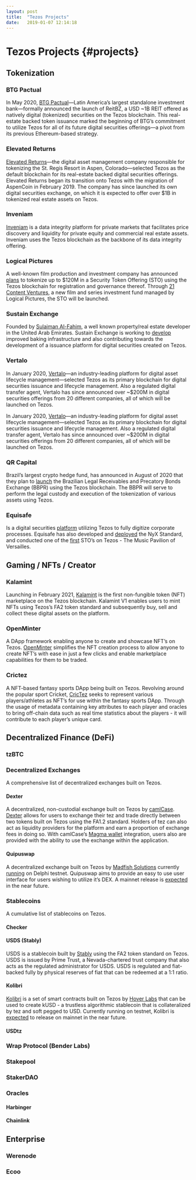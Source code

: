 ```yaml
---
layout: post
title:  "Tezos Projects"
date:   2019-01-07 12:14:18
---
```

# Tezos Projects {#projects}

## Tokenization

### BTG Pactual
In May 2020, [BTG Pactual](https://www.btgpactual.com/)—Latin America’s largest standalone investment bank—formally announced the launch of ReitBZ, a USD ~1B REIT offered as natively digital (tokenized) securities on the Tezos blockchain. This real-estate backed token issuance marked the beginning of BTG’s commitment to utilize Tezos for all of its future digital securities offerings—a pivot from its previous Ethereum-based strategy.

### Elevated Returns
[Elevated Returns](https://www.elevatedreturns.com/)—the digital asset management company responsible for tokenizing the St. Regis Resort in Aspen, Colorado—selected Tezos as the default blockchain for its real-estate backed digital securities offerings. Elevated Returns began its transition onto Tezos with the migration of AspenCoin in February 2019. The company has since launched its own digital securities exchange, on which it is expected to offer over $1B in tokenized real estate assets on Tezos. 

### Inveniam
[Inveniam](https://inveniam.io/) is a data integrity platform for private markets that facilitates price discovery and liquidity for private equity and commercial real estate assets. Inveniam uses the Tezos blockchain as the backbone of its data integrity offering.

### Logical Pictures
A well-known film production and investment company has announced [plans](https://www.fieldfisher.com/en/insights/fieldfisher-conseille-logical-pictures-dans-le-cad) to tokenize up to $120M in a Security Token Offering (STO) using the Tezos blockchain for registration and governance thereof. Through [21 Content Ventures](https://www.21contentventures.com), a new film and series investment fund managed by Logical Pictures, the STO will be launched. 

### Sustain Exchange
Founded by [Sulaiman Al-Fahim](http://sulaimanalfahim.com), a well known property/real estate developer in the United Arab Emirates. Sustain Exchange is working to [develop](https://thefintechtimes.com/first-islamic-compliant-crypto-exchange-plans-to-build-tezos-baking-infrastructure-with-sustain-exchange/) improved baking infrastructure and also contributing towards the development of a issuance platform for digital securities created on Tezos. 

### Vertalo
In January 2020, [Vertalo](https://www.vertalo.com/)—an industry-leading platform for digital asset lifecycle management—selected Tezos as its primary blockchain for digital securities issuance and lifecycle management. Also a regulated digital transfer agent, Vertalo has since announced over ~$200M in digital securities offerings from 20 different companies, all of which will be launched on Tezos.

In January 2020, [Vertalo](https://www.vertalo.com)—an industry-leading platform for digital asset lifecycle management—selected Tezos as its primary blockchain for digital securities issuance and lifecycle management. Also a regulated digital transfer agent, Vertalo has since announced over ~$200M in digital securities offerings from 20 different companies, all of which will be launched on Tezos.

### QR Capital
Brazil’s largest crypto hedge fund, has announced in August of 2020 that they plan to [launch](https://www.linkedin.com/posts/global-blockchain-business-council_growing-an-ecosystem-digital-assets-in-activity-6699354493999435776-by36) the Brazilian Legal Receivables and Precatory Bonds Exchange (BBPR) using the Tezos blockchain. The BBPR will serve to perform the legal custody and execution of the tokenization of various assets using Tezos. 

### Equisafe
Is a digital securities [platform](https://www.equisafe.io) utilizing Tezos to fully digitize corporate processes. Equisafe has also developed and [deployed](https://gitlab.com/equisafe/nyx/-/blob/master/docs/05_Mini_Nyx.md?utm_content=133743930&utm_medium=social&utm_source=twitter&hss_channel=tw-1136975271935041536) the NyX Standard, and conducted one of the [first](https://twitter.com/Equisafe_io/status/1235023131036635137?s=20) STO’s on Tezos - The Music Pavilion of Versailles. 


## Gaming / NFTs / Creator

### Kalamint
Launching in February 2021, [Kalamint](https://kalamint.io/) is the first non-fungible token (NFT) marketplace on the Tezos blockchain. Kalamint V1 enables users to mint NFTs using Tezos’s FA2 token standard and subsequently buy, sell and collect these digital assets on the platform. 

### OpenMinter
A DApp framework enabling anyone to create and showcase NFT’s on Tezos. [OpenMinter](https://github.com/tqtezos/minter) simplifies the NFT creation process to allow anyone to create NFT’s with ease in just a few clicks and enable marketplace capabilities for them to be traded. 

### Crictez
A NFT-based fantasy sports DApp being built on Tezos. Revolving around the popular sport Cricket, [CricTez](https://forum.tezosagora.org/t/crictez-a-non-fungible-token-nft-based-fantasy-sports-game-built-on-tezos/2599) seeks to represent various players/athletes as NFT’s for use within the fantasy sports DApp. Through the usage of metadata containing key attributes to each player and oracles to bring off-chain data such as real time statistics about the players - it will contribute to each player’s unique card.

## Decentralized Finance (DeFi)

### tzBTC

### Decentralized Exchanges
A comprehensive list of decentralized exchanges built on Tezos.

#### Dexter
A decentralized, non-custodial exchange built on Tezos by [camlCase](https://camlcase.io). [Dexter](https://dexter.exchange) allows for users to exchange their tez and trade directly between two tokens built on Tezos using the FA1.2 standard. Holders of tez can also act as liquidity providers for the platform and earn a proportion of exchange fees in doing so. With camlCase’s [Magma wallet](https://magmawallet.io) integration, users also are provided with the ability to use the exchange within the application. 

#### Quipuswap
A decentralized exchange built on Tezos by [Madfish Solutions](https://www.madfish.solutions) currently [running](https://quipuswap.com) on Delphi testnet. Quipuswap aims to provide an easy to use user interface for users wishing to utilize it’s DEX. A mainnet release is [expected](https://tezos.foundation/madfish-solutions-matvey-sivoraksha/) in the near future. 

### Stablecoins
A cumulative list of stablecoins on Tezos. 

#### Checker

#### USDS (Stably)
USDS is a stablecoin built by [Stably](https://www.stably.io) using the FA2 token standard on Tezos. USDS is issued by Prime Trust, a Nevada-chartered trust company that also acts as the regulated administrator for USDS. USDS is regulated and fiat-backed fully by physical reserves of fiat that can be redeemed at a 1:1 ratio. 

#### Kolibri
[Kolibri](https://testnet.kolibri.finance) is a set of smart contracts built on Tezos by [Hover Labs](https://hover.engineering) that can be used to create kUSD - a trustless algorithmic stablecoin that is collateralized by tez and soft pegged to USD. Currently running on testnet, Kolibri is [expected](https://kolibri-xtz.medium.com/kusd-meets-defi-6f634b0f0131) to release on mainnet in the near future.

#### USDtz

### Wrap Protocol (Bender Labs)

### Stakepool

### StakerDAO

### Oracles

#### Harbinger

#### Chainlink

## Enterprise


### Werenode

### Ecoo
